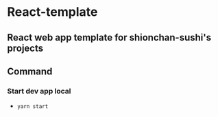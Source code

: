 # React-template
## React web app template for shionchan-sushi's projects

## Command

### Start dev app local
- `yarn start`
